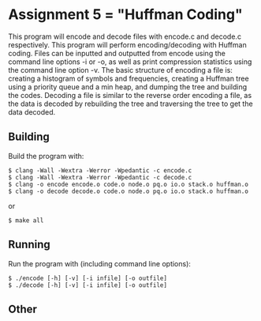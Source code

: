 # Assignment 5 = "Huffman Coding"

This program will encode and decode files with encode.c and decode.c respectively. This program will perform encoding/decoding with Huffman coding. Files can be inputted and outputted from encode using the command line options -i or -o, as well as print compression statistics using the command line option -v. The basic structure of encoding a file is: creating a histogram of symbols and frequencies, creating a Huffman tree using a priority queue and a min heap, and dumping the tree and building the codes. Decoding a file is similar to the reverse order encoding a file, as the data is decoded by rebuilding the tree and traversing the tree to get the data decoded.

## Building

Build the program with:

```
$ clang -Wall -Wextra -Werror -Wpedantic -c encode.c
$ clang -Wall -Wextra -Werror -Wpedantic -c decode.c
$ clang -o encode encode.o code.o node.o pq.o io.o stack.o huffman.o
$ clang -o decode decode.o code.o node.o pq.o io.o stack.o huffman.o
```
or

```
$ make all
```

## Running

Run the program with (including command line options):

```
$ ./encode [-h] [-v] [-i infile] [-o outfile]
$ ./decode [-h] [-v] [-i infile] [-o outfile]
```

## Other



